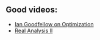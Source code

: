 ## Good videos:
- [Ian Goodfellow on Optimization](https://videolectures.net/videos/deeplearning2015_goodfellow_network_optimization)
- [Real Analysis II](https://www.youtube.com/watch?v=elg_PEwplw0&list=PLBEl4BT8wUgNKTl0bgy6BMQXAShRZor5l)
